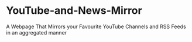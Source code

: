 # YouTube-and-News-Mirror
A Webpage That Mirrors your Favourite YouTube Channels and RSS Feeds in an aggregated manner
